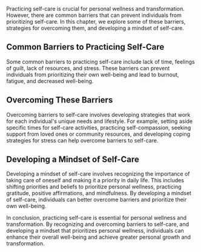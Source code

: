 
Practicing self-care is crucial for personal wellness and transformation. However, there are common barriers that can prevent individuals from prioritizing self-care. In this chapter, we explore some of these barriers, strategies for overcoming them, and developing a mindset of self-care.

Common Barriers to Practicing Self-Care
---------------------------------------

Some common barriers to practicing self-care include lack of time, feelings of guilt, lack of resources, and stress. These barriers can prevent individuals from prioritizing their own well-being and lead to burnout, fatigue, and decreased well-being.

Overcoming These Barriers
-------------------------

Overcoming barriers to self-care involves developing strategies that work for each individual's unique needs and lifestyle. For example, setting aside specific times for self-care activities, practicing self-compassion, seeking support from loved ones or community resources, and developing coping strategies for stress can help overcome barriers to self-care.

Developing a Mindset of Self-Care
---------------------------------

Developing a mindset of self-care involves recognizing the importance of taking care of oneself and making it a priority in daily life. This includes shifting priorities and beliefs to prioritize personal wellness, practicing gratitude, positive affirmations, and mindfulness. By developing a mindset of self-care, individuals can better overcome barriers and prioritize their own well-being.

In conclusion, practicing self-care is essential for personal wellness and transformation. By recognizing and overcoming barriers to self-care, and developing a mindset that prioritizes personal wellness, individuals can enhance their overall well-being and achieve greater personal growth and transformation.
